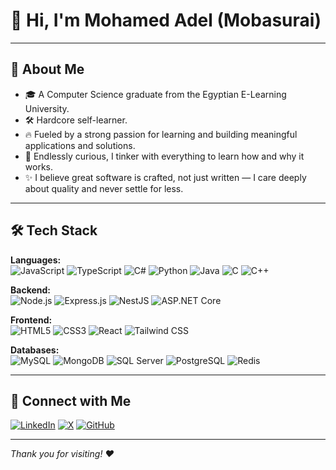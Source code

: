 # 👋 Hi, I'm Mohamed Adel (Mobasurai)
---

## 🚀 About Me

- 🎓 A Computer Science graduate from the Egyptian E-Learning University.
- 🛠 Hardcore self-learner.
- 🔥 Fueled by a strong passion for learning and building meaningful applications and solutions.
- 🔎 Endlessly curious, I tinker with everything to learn how and why it works.
- ✨ I believe great software is crafted, not just written — I care deeply about quality and never settle for less.

---

## 🛠️ Tech Stack

**Languages:**  
![JavaScript](https://img.shields.io/badge/-JavaScript-F7DF1E?style=flat-square&logo=javascript)
![TypeScript](https://img.shields.io/badge/-TypeScript-3178C6?style=flat-square&logo=typescript)
![C#](https://img.shields.io/badge/-C%23-239120?style=flat-square&logo=c-sharp)
![Python](https://img.shields.io/badge/-Python-3776AB?style=flat-square&logo=python)
![Java](https://img.shields.io/badge/-Java-007396?style=flat-square&logo=java)
![C](https://img.shields.io/badge/-C-00599C?style=flat-square&logo=c) 
![C++](https://img.shields.io/badge/-C++-00599C?style=flat-square&logo=c%2b%2b)

**Backend:**  
![Node.js](https://img.shields.io/badge/-Node.js-339933?style=flat-square&logo=node.js)
![Express.js](https://img.shields.io/badge/-Express.js-000000?style=flat-square&logo=express)
![NestJS](https://img.shields.io/badge/-NestJS-E0234E?style=flat-square&logo=nestjs)
![ASP.NET Core](https://img.shields.io/badge/-ASP.NET%20Core-512BD4?style=flat-square&logo=dotnet)

**Frontend:**  
![HTML5](https://img.shields.io/badge/-HTML5-E34F26?style=flat-square&logo=html5)
![CSS3](https://img.shields.io/badge/-CSS3-1572B6?style=flat-square&logo=css3)
![React](https://img.shields.io/badge/-React-61DAFB?style=flat-square&logo=react)
![Tailwind CSS](https://img.shields.io/badge/-Tailwind%20CSS-38B2AC?style=flat-square&logo=tailwind-css)

**Databases:**  
![MySQL](https://img.shields.io/badge/-MySQL-4479A1?style=flat-square&logo=mysql)
![MongoDB](https://img.shields.io/badge/-MongoDB-47A248?style=flat-square&logo=mongodb)
![SQL Server](https://img.shields.io/badge/-SQL%20Server-CC2927?style=flat-square&logo=microsoft-sql-server)
![PostgreSQL](https://img.shields.io/badge/-PostgreSQL-336791?style=flat-square&logo=postgresql)
![Redis](https://img.shields.io/badge/-Redis-DC382D?style=flat-square&logo=redis)

---

## 🤝 Connect with Me

[![LinkedIn](https://img.shields.io/badge/-LinkedIn-0077B5?style=flat-square&logo=linkedin)](https://www.linkedin.com/in/mohamed-adel-alsayed)
[![X](https://img.shields.io/badge/-X-000000?style=flat-square&logo=twitter)](https://x.com/mobasurai)
[![GitHub](https://img.shields.io/badge/-GitHub-181717?style=flat-square&logo=github)](https://github.com/mobasurai)

---

_Thank you for visiting! ❤️_
